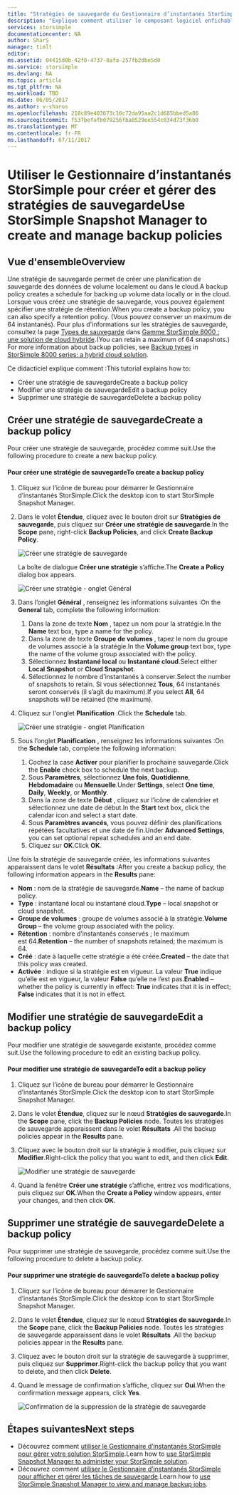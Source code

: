 ```yaml
---
title: "Stratégies de sauvegarde du Gestionnaire d’instantanés StorSimple | Microsoft Docs"
description: "Explique comment utiliser le composant logiciel enfichable MMC Gestionnaire d’instantanés StorSimple pour créer et gérer les stratégies de sauvegarde qui contrôlent les sauvegardes planifiées."
services: storsimple
documentationcenter: NA
author: SharS
manager: timlt
editor: 
ms.assetid: 04415d0b-42f0-4737-8afa-257fb2dbe5d0
ms.service: storsimple
ms.devlang: NA
ms.topic: article
ms.tgt_pltfrm: NA
ms.workload: TBD
ms.date: 06/05/2017
ms.author: v-sharos
ms.openlocfilehash: 218c89e403673c16c72da95aa2c1d685bbed5a86
ms.sourcegitcommit: f537befafb079256fba0529ee554c034d73f36b0
ms.translationtype: MT
ms.contentlocale: fr-FR
ms.lasthandoff: 07/11/2017
---
```

# <a name="use-storsimple-snapshot-manager-to-create-and-manage-backup-policies"></a><span data-ttu-id="e5de8-103">Utiliser le Gestionnaire d’instantanés StorSimple pour créer et gérer des stratégies de sauvegarde</span><span class="sxs-lookup"><span data-stu-id="e5de8-103">Use StorSimple Snapshot Manager to create and manage backup policies</span></span>
## <a name="overview"></a><span data-ttu-id="e5de8-104">Vue d'ensemble</span><span class="sxs-lookup"><span data-stu-id="e5de8-104">Overview</span></span>
<span data-ttu-id="e5de8-105">Une stratégie de sauvegarde permet de créer une planification de sauvegarde des données de volume localement ou dans le cloud.</span><span class="sxs-lookup"><span data-stu-id="e5de8-105">A backup policy creates a schedule for backing up volume data locally or in the cloud.</span></span> <span data-ttu-id="e5de8-106">Lorsque vous créez une stratégie de sauvegarde, vous pouvez également spécifier une stratégie de rétention.</span><span class="sxs-lookup"><span data-stu-id="e5de8-106">When you create a backup policy, you can also specify a retention policy.</span></span> <span data-ttu-id="e5de8-107">(Vous pouvez conserver un maximum de 64 instantanés). Pour plus d'informations sur les stratégies de sauvegarde, consultez la page [Types de sauvegarde](storsimple-what-is-snapshot-manager.md#backup-types-and-backup-policies) dans [Gamme StorSimple 8000 : une solution de cloud hybride](storsimple-overview.md).</span><span class="sxs-lookup"><span data-stu-id="e5de8-107">(You can retain a maximum of 64 snapshots.) For more information about backup policies, see [Backup types](storsimple-what-is-snapshot-manager.md#backup-types-and-backup-policies) in [StorSimple 8000 series: a hybrid cloud solution](storsimple-overview.md).</span></span>

<span data-ttu-id="e5de8-108">Ce didacticiel explique comment :</span><span class="sxs-lookup"><span data-stu-id="e5de8-108">This tutorial explains how to:</span></span>

* <span data-ttu-id="e5de8-109">Créer une stratégie de sauvegarde</span><span class="sxs-lookup"><span data-stu-id="e5de8-109">Create a backup policy</span></span>
* <span data-ttu-id="e5de8-110">Modifier une stratégie de sauvegarde</span><span class="sxs-lookup"><span data-stu-id="e5de8-110">Edit a backup policy</span></span>
* <span data-ttu-id="e5de8-111">Supprimer une stratégie de sauvegarde</span><span class="sxs-lookup"><span data-stu-id="e5de8-111">Delete a backup policy</span></span>

## <a name="create-a-backup-policy"></a><span data-ttu-id="e5de8-112">Créer une stratégie de sauvegarde</span><span class="sxs-lookup"><span data-stu-id="e5de8-112">Create a backup policy</span></span>
<span data-ttu-id="e5de8-113">Pour créer une stratégie de sauvegarde, procédez comme suit.</span><span class="sxs-lookup"><span data-stu-id="e5de8-113">Use the following procedure to create a new backup policy.</span></span>

#### <a name="to-create-a-backup-policy"></a><span data-ttu-id="e5de8-114">Pour créer une stratégie de sauvegarde</span><span class="sxs-lookup"><span data-stu-id="e5de8-114">To create a backup policy</span></span>
1. <span data-ttu-id="e5de8-115">Cliquez sur l’icône de bureau pour démarrer le Gestionnaire d’instantanés StorSimple.</span><span class="sxs-lookup"><span data-stu-id="e5de8-115">Click the desktop icon to start StorSimple Snapshot Manager.</span></span>
2. <span data-ttu-id="e5de8-116">Dans le volet **Étendue**, cliquez avec le bouton droit sur **Stratégies de sauvegarde**, puis cliquez sur **Créer une stratégie de sauvegarde**.</span><span class="sxs-lookup"><span data-stu-id="e5de8-116">In the **Scope** pane, right-click **Backup Policies**, and click **Create Backup Policy**.</span></span>

    ![Créer une stratégie de sauvegarde](./media/storsimple-snapshot-manager-manage-backup-policies/HCS_SSM_Create_BU_policy.png)

    <span data-ttu-id="e5de8-118">La boîte de dialogue **Créer une stratégie** s’affiche.</span><span class="sxs-lookup"><span data-stu-id="e5de8-118">The **Create a Policy** dialog box appears.</span></span>

    ![Créer une stratégie - onglet Général](./media/storsimple-snapshot-manager-manage-backup-policies/HCS_SSM_Create_policy_general.png)
3. <span data-ttu-id="e5de8-120">Dans l’onglet **Général** , renseignez les informations suivantes :</span><span class="sxs-lookup"><span data-stu-id="e5de8-120">On the **General** tab, complete the following information:</span></span>

   1. <span data-ttu-id="e5de8-121">Dans la zone de texte **Nom** , tapez un nom pour la stratégie.</span><span class="sxs-lookup"><span data-stu-id="e5de8-121">In the **Name** text box, type a name for the policy.</span></span>
   2. <span data-ttu-id="e5de8-122">Dans la zone de texte **Groupe de volumes** , tapez le nom du groupe de volumes associé à la stratégie.</span><span class="sxs-lookup"><span data-stu-id="e5de8-122">In the **Volume group** text box, type the name of the volume group associated with the policy.</span></span>
   3. <span data-ttu-id="e5de8-123">Sélectionnez **Instantané local** ou **Instantané cloud**.</span><span class="sxs-lookup"><span data-stu-id="e5de8-123">Select either **Local Snapshot** or **Cloud Snapshot**.</span></span>
   4. <span data-ttu-id="e5de8-124">Sélectionnez le nombre d’instantanés à conserver.</span><span class="sxs-lookup"><span data-stu-id="e5de8-124">Select the number of snapshots to retain.</span></span> <span data-ttu-id="e5de8-125">Si vous sélectionnez **Tous**, 64 instantanés seront conservés (il s’agit du maximum).</span><span class="sxs-lookup"><span data-stu-id="e5de8-125">If you select **All**, 64 snapshots will be retained (the maximum).</span></span>
4. <span data-ttu-id="e5de8-126">Cliquez sur l'onglet **Planification** .</span><span class="sxs-lookup"><span data-stu-id="e5de8-126">Click the **Schedule** tab.</span></span>

    ![Créer une stratégie - onglet Planification](./media/storsimple-snapshot-manager-manage-backup-policies/HCS_SSM_Create_policy_schedule.png)
5. <span data-ttu-id="e5de8-128">Sous l’onglet **Planification** , renseignez les informations suivantes :</span><span class="sxs-lookup"><span data-stu-id="e5de8-128">On the **Schedule** tab, complete the following information:</span></span>

   1. <span data-ttu-id="e5de8-129">Cochez la case **Activer** pour planifier la prochaine sauvegarde.</span><span class="sxs-lookup"><span data-stu-id="e5de8-129">Click the **Enable** check box to schedule the next backup.</span></span>
   2. <span data-ttu-id="e5de8-130">Sous **Paramètres**, sélectionnez **Une fois**, **Quotidienne**, **Hebdomadaire** ou **Mensuelle**.</span><span class="sxs-lookup"><span data-stu-id="e5de8-130">Under **Settings**, select **One time**, **Daily**, **Weekly**, or **Monthly**.</span></span>
   3. <span data-ttu-id="e5de8-131">Dans la zone de texte **Début** , cliquez sur l’icône de calendrier et sélectionnez une date de début.</span><span class="sxs-lookup"><span data-stu-id="e5de8-131">In the **Start** text box, click the calendar icon and select a start date.</span></span>
   4. <span data-ttu-id="e5de8-132">Sous **Paramètres avancés**, vous pouvez définir des planifications répétées facultatives et une date de fin.</span><span class="sxs-lookup"><span data-stu-id="e5de8-132">Under **Advanced Settings**, you can set optional repeat schedules and an end date.</span></span>
   5. <span data-ttu-id="e5de8-133">Cliquez sur **OK**.</span><span class="sxs-lookup"><span data-stu-id="e5de8-133">Click **OK**.</span></span>

<span data-ttu-id="e5de8-134">Une fois la stratégie de sauvegarde créée, les informations suivantes apparaissent dans le volet **Résultats** :</span><span class="sxs-lookup"><span data-stu-id="e5de8-134">After you create a backup policy, the following information appears in the **Results** pane:</span></span>

* <span data-ttu-id="e5de8-135">**Nom** : nom de la stratégie de sauvegarde.</span><span class="sxs-lookup"><span data-stu-id="e5de8-135">**Name** – the name of backup policy.</span></span>
* <span data-ttu-id="e5de8-136">**Type** : instantané local ou instantané cloud.</span><span class="sxs-lookup"><span data-stu-id="e5de8-136">**Type** – local snapshot or cloud snapshot.</span></span>
* <span data-ttu-id="e5de8-137">**Groupe de volumes** : groupe de volumes associé à la stratégie.</span><span class="sxs-lookup"><span data-stu-id="e5de8-137">**Volume Group** – the volume group associated with the policy.</span></span>
* <span data-ttu-id="e5de8-138">**Rétention** : nombre d’instantanés conservés ; le maximum est 64.</span><span class="sxs-lookup"><span data-stu-id="e5de8-138">**Retention** – the number of snapshots retained; the maximum is 64.</span></span>
* <span data-ttu-id="e5de8-139">**Créé** : date à laquelle cette stratégie a été créée.</span><span class="sxs-lookup"><span data-stu-id="e5de8-139">**Created** – the date that this policy was created.</span></span>
* <span data-ttu-id="e5de8-140">**Activée** : indique si la stratégie est en vigueur. La valeur **True** indique qu’elle est en vigueur, la valeur **False** qu’elle ne l’est pas.</span><span class="sxs-lookup"><span data-stu-id="e5de8-140">**Enabled** – whether the policy is currently in effect: **True** indicates that it is in effect; **False** indicates that it is not in effect.</span></span>

## <a name="edit-a-backup-policy"></a><span data-ttu-id="e5de8-141">Modifier une stratégie de sauvegarde</span><span class="sxs-lookup"><span data-stu-id="e5de8-141">Edit a backup policy</span></span>
<span data-ttu-id="e5de8-142">Pour modifier une stratégie de sauvegarde existante, procédez comme suit.</span><span class="sxs-lookup"><span data-stu-id="e5de8-142">Use the following procedure to edit an existing backup policy.</span></span>

#### <a name="to-edit-a-backup-policy"></a><span data-ttu-id="e5de8-143">Pour modifier une stratégie de sauvegarde</span><span class="sxs-lookup"><span data-stu-id="e5de8-143">To edit a backup policy</span></span>
1. <span data-ttu-id="e5de8-144">Cliquez sur l’icône de bureau pour démarrer le Gestionnaire d’instantanés StorSimple.</span><span class="sxs-lookup"><span data-stu-id="e5de8-144">Click the desktop icon to start StorSimple Snapshot Manager.</span></span>
2. <span data-ttu-id="e5de8-145">Dans le volet **Étendue**, cliquez sur le nœud **Stratégies de sauvegarde**.</span><span class="sxs-lookup"><span data-stu-id="e5de8-145">In the **Scope** pane, click the **Backup Policies** node.</span></span> <span data-ttu-id="e5de8-146">Toutes les stratégies de sauvegarde apparaissent dans le volet **Résultats** .</span><span class="sxs-lookup"><span data-stu-id="e5de8-146">All the backup policies appear in the **Results** pane.</span></span>
3. <span data-ttu-id="e5de8-147">Cliquez avec le bouton droit sur la stratégie à modifier, puis cliquez sur **Modifier**.</span><span class="sxs-lookup"><span data-stu-id="e5de8-147">Right-click the policy that you want to edit, and then click **Edit**.</span></span>

    ![Modifier une stratégie de sauvegarde](./media/storsimple-snapshot-manager-manage-backup-policies/HCS_SSM_Edit_BU_policy.png)
4. <span data-ttu-id="e5de8-149">Quand la fenêtre **Créer une stratégie** s’affiche, entrez vos modifications, puis cliquez sur **OK**.</span><span class="sxs-lookup"><span data-stu-id="e5de8-149">When the **Create a Policy** window appears, enter your changes, and then click **OK**.</span></span>

## <a name="delete-a-backup-policy"></a><span data-ttu-id="e5de8-150">Supprimer une stratégie de sauvegarde</span><span class="sxs-lookup"><span data-stu-id="e5de8-150">Delete a backup policy</span></span>
<span data-ttu-id="e5de8-151">Pour supprimer une stratégie de sauvegarde, procédez comme suit.</span><span class="sxs-lookup"><span data-stu-id="e5de8-151">Use the following procedure to delete a backup policy.</span></span>

#### <a name="to-delete-a-backup-policy"></a><span data-ttu-id="e5de8-152">Pour supprimer une stratégie de sauvegarde</span><span class="sxs-lookup"><span data-stu-id="e5de8-152">To delete a backup policy</span></span>
1. <span data-ttu-id="e5de8-153">Cliquez sur l’icône de bureau pour démarrer le Gestionnaire d’instantanés StorSimple.</span><span class="sxs-lookup"><span data-stu-id="e5de8-153">Click the desktop icon to start StorSimple Snapshot Manager.</span></span>
2. <span data-ttu-id="e5de8-154">Dans le volet **Étendue**, cliquez sur le nœud **Stratégies de sauvegarde**.</span><span class="sxs-lookup"><span data-stu-id="e5de8-154">In the **Scope** pane, click the **Backup Policies** node.</span></span> <span data-ttu-id="e5de8-155">Toutes les stratégies de sauvegarde apparaissent dans le volet **Résultats** .</span><span class="sxs-lookup"><span data-stu-id="e5de8-155">All the backup policies appear in the **Results** pane.</span></span>
3. <span data-ttu-id="e5de8-156">Cliquez avec le bouton droit sur la stratégie de sauvegarde à supprimer, puis cliquez sur **Supprimer**.</span><span class="sxs-lookup"><span data-stu-id="e5de8-156">Right-click the backup policy that you want to delete, and then click **Delete**.</span></span>
4. <span data-ttu-id="e5de8-157">Quand le message de confirmation s’affiche, cliquez sur **Oui**.</span><span class="sxs-lookup"><span data-stu-id="e5de8-157">When the confirmation message appears, click **Yes**.</span></span>

    ![Confirmation de la suppression de la stratégie de sauvegarde](./media/storsimple-snapshot-manager-manage-backup-policies/HCS_SSM_Delete_BU_policy.png)

## <a name="next-steps"></a><span data-ttu-id="e5de8-159">Étapes suivantes</span><span class="sxs-lookup"><span data-stu-id="e5de8-159">Next steps</span></span>
* <span data-ttu-id="e5de8-160">Découvrez comment [utiliser le Gestionnaire d’instantanés StorSimple pour gérer votre solution StorSimple](storsimple-snapshot-manager-admin.md).</span><span class="sxs-lookup"><span data-stu-id="e5de8-160">Learn how to [use StorSimple Snapshot Manager to administer your StorSimple solution](storsimple-snapshot-manager-admin.md).</span></span>
* <span data-ttu-id="e5de8-161">Découvrez comment [utiliser le Gestionnaire d’instantanés StorSimple pour afficher et gérer les tâches de sauvegarde](storsimple-snapshot-manager-manage-backup-jobs.md).</span><span class="sxs-lookup"><span data-stu-id="e5de8-161">Learn how to [use StorSimple Snapshot Manager to view and manage backup jobs](storsimple-snapshot-manager-manage-backup-jobs.md).</span></span>
